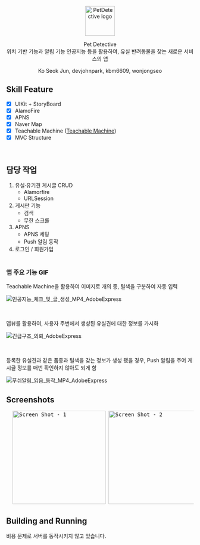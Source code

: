 <p align="center">
  <img src="https://user-images.githubusercontent.com/64264896/202858429-44405b3b-411e-4187-9253-1c71abf4a59a.png" alt="PetDetective logo" height="80">
</p>

<p align="center">
  Pet Detective<br/>
  위치 기반 기능과 알림 기능 인공지능 등을 활용하여, 유실 반려동물을 찾는 새로운 서비스의 앱
</p>

<p align="center">
  Ko Seok Jun, devjohnpark, kbm6609, wonjongseo
</p>

## Skill Feature
- [X] UIKit + StoryBoard
- [x] AlamoFire 
- [x] APNS
- [x] Naver Map
- [x] Teachable Machine ([Teachable Machine](https://teachablemachine.withgoogle.com/))
- [X] MVC Structure

<br/>

## 담당 작업
1. 유실·유기견 게시글 CRUD
   - Alamorfire
   - URLSession
2. 게시판 기능
   - 검색
   - 무한 스크롤
3. APNS
   - APNS 세팅
   - Push 알림 동작
4. 로그인 / 회원가입
<br/><br/>

### 앱 주요 기능 GIF

Teachable Machine을 활용하여 이미지로 개의 종, 털색을 구분하여 자동 입력

![인공지능_체크_및_글_생성_MP4_AdobeExpress](https://user-images.githubusercontent.com/109328441/183868749-92646438-6914-4386-afd7-d63b85670184.gif)

<br/>

맵뷰를 활용하여, 사용자 주변에서 생성된 유실견에 대한 정보를 가시화

![긴급구조_의뢰_AdobeExpress](https://user-images.githubusercontent.com/109328441/183868752-3eda1d27-90ae-40bd-89b2-9fceec5d5775.gif)

<br/>

등록한 유실견과 같은 품종과 털색을 갖는 정보가 생성 됐을 경우, Push 알림을 주어 게시글 정보를 매번 확인하지 않아도 되게 함

![푸쉬알림_읽음_동작_MP4_AdobeExpress](https://user-images.githubusercontent.com/109328441/183868730-8ab1fccc-6fa9-4389-9c29-a5ecc22ed64b.gif)

## Screenshots
<pre>
  <img alt="Screen Shot - 1" src="https://user-images.githubusercontent.com/64264896/202877842-6ec2a635-203e-4cc9-a9bb-06a0c3ef9277.png" width="250">&nbsp;<img alt="Screen Shot - 2" src="https://user-images.githubusercontent.com/64264896/202877846-40623475-8162-4f52-9354-05535b9e9162.png" width="250">&nbsp;<img alt="Screen Shot - 3" src="https://user-images.githubusercontent.com/64264896/202877849-b9fe3581-c045-45ef-8b4d-2f537511c400.png" width="250">&nbsp;<img alt="Screen Shot - 4" src="https://user-images.githubusercontent.com/64264896/202877852-4b606745-d12f-4cb7-b16f-541bcb67730c.png" width="250">&nbsp;<img alt="Screen Shot - 5" src="https://user-images.githubusercontent.com/64264896/202877857-b60a9055-203b-4529-aa23-7233030fbf18.png" width="250">&nbsp;<img alt="Screen Shot - 6" src="https://user-images.githubusercontent.com/64264896/202877858-22d38f4c-1be7-4af4-99c0-5fec2235687e.png" width="250">&nbsp;<img alt="Screen Shot - 7" src="https://user-images.githubusercontent.com/64264896/202877861-a38ffd58-7b71-47df-ab69-11cb4e41de84.png" width="250">&nbsp;<img alt="Screen Shot - 8" src="https://user-images.githubusercontent.com/64264896/202877863-883a640b-47de-4677-9e89-58f7faa60428.png" width="250">&nbsp;<img alt="Screen Shot - 9" src="https://user-images.githubusercontent.com/64264896/202877867-516cdc13-52e5-4075-a047-8d45c2e62129.png" width="250">&nbsp;<img alt="Screen Shot - 10" src="https://user-images.githubusercontent.com/64264896/202877870-678f091d-b69c-4af9-af1a-92974516d46c.png" width="250">&nbsp;<img alt="Screen Shot - 11" src="https://user-images.githubusercontent.com/64264896/202877872-a744cb88-7e22-4388-aa55-6f5588cd6678.png" width="250">&nbsp;<img alt="Screen Shot - 12" src="https://user-images.githubusercontent.com/64264896/202877875-4e9f5ba8-a393-43a9-a83d-a9519f33f7f7.png" width="250">&nbsp;
</pre>

## Building and Running
비용 문제로 서버를 동작시키지 않고 있습니다.
<br/><br/>
